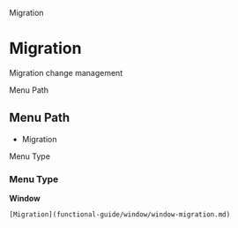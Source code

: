 
Migration
# Migration


Migration change management

Menu Path
## Menu Path



- Migration

Menu Type
### Menu Type

**Window**


```
[Migration](functional-guide/window/window-migration.md)
```